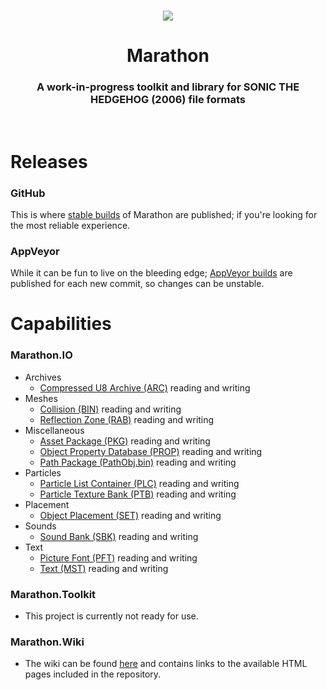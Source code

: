 <br>

<p align="center">
    <img src="https://github.com/HyperPolygon64/Marathon/blob/marathon-master/Marathon.Toolkit/Resources/Images/Logos/Main_Logo_Medium_Colour.png?raw=true" />
</p>

<h1 align="center">Marathon</h1>

<h3 align="center">A work-in-progress toolkit and library for SONIC THE HEDGEHOG (2006) file formats</h3>

<br>

# Releases

### GitHub
This is where [stable builds](https://github.com/HyperPolygon64/Marathon/releases) of Marathon are published; if you're looking for the most reliable experience.

### AppVeyor
While it can be fun to live on the bleeding edge; [AppVeyor builds](https://ci.appveyor.com/project/HyperPolygon64/marathon) are published for each new commit, so changes can be unstable.

# Capabilities

### Marathon.IO
- Archives
    - [Compressed U8 Archive (ARC)](https://github.com/HyperPolygon64/Marathon/blob/marathon-master/Marathon.IO/Formats/Archives/CompressedU8Archive.cs) reading and writing
- Meshes
    - [Collision (BIN)](https://github.com/HyperPolygon64/Marathon/blob/marathon-master/Marathon.IO/Formats/Meshes/Collision.cs) reading and writing
    - [Reflection Zone (RAB)](https://github.com/HyperPolygon64/Marathon/blob/marathon-master/Marathon.IO/Formats/Meshes/ReflectionZone.cs) reading and writing
- Miscellaneous
    - [Asset Package (PKG)](https://github.com/HyperPolygon64/Marathon/blob/marathon-master/Marathon.IO/Formats/Miscellaneous/AssetPackage.cs) reading and writing
    - [Object Property Database (PROP)](https://github.com/HyperPolygon64/Marathon/blob/marathon-master/Marathon.IO/Formats/Miscellaneous/ObjectPropertyDatabase.cs) reading and writing
    - [Path Package (PathObj.bin)](https://github.com/HyperPolygon64/Marathon/blob/marathon-master/Marathon.IO/Formats/Miscellaneous/PathPackage.cs) reading and writing
- Particles
    - [Particle List Container (PLC)](https://github.com/HyperPolygon64/Marathon/blob/marathon-master/Marathon.IO/Formats/Particles/ParticleListContainer.cs) reading and writing
    - [Particle Texture Bank (PTB)](https://github.com/HyperPolygon64/Marathon/blob/marathon-master/Marathon.IO/Formats/Particles/ParticleTextureBank.cs) reading and writing
- Placement
    - [Object Placement (SET)](https://github.com/HyperPolygon64/Marathon/blob/marathon-master/Marathon.IO/Formats/Placement/ObjectPlacement.cs) reading and writing
- Sounds
    - [Sound Bank (SBK)](https://github.com/HyperPolygon64/Marathon/blob/marathon-master/Marathon.IO/Formats/Sound/SoundBank.cs) reading and writing
- Text
    - [Picture Font (PFT)](https://github.com/HyperPolygon64/Marathon/blob/marathon-master/Marathon.IO/Formats/Text/PictureFont.cs) reading and writing
    - [Text (MST)](https://github.com/HyperPolygon64/Marathon/blob/marathon-master/Marathon.IO/Formats/Text/Text.cs) reading and writing

### Marathon.Toolkit
- This project is currently not ready for use.

### Marathon.Wiki
- The wiki can be found [here](https://github.com/HyperPolygon64/Marathon/wiki) and contains links to the available HTML pages included in the repository.
